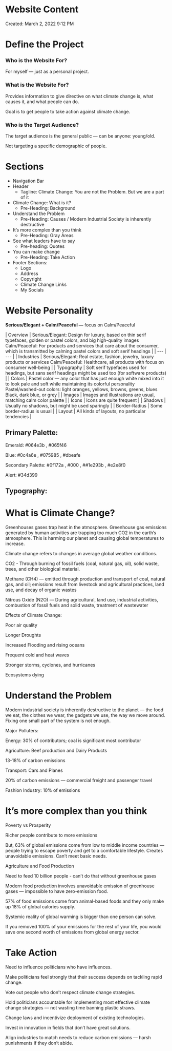 # Website Content

Created: March 2, 2022 9:12 PM

# Define the Project

### Who is the Website For?

For myself — just as a personal project.

### What is the Website For?

Provides information to give directive on what climate change is, what causes it, and what people can do.

Goal is to get people to take action against climate change.

### Who is the Target Audience?

The target audience is the general public — can be anyone: young/old.

Not targeting a specific demographic of people.

# Sections

-   Navigation Bar
-   Header
    -   Tagline: Climate Change: You are not the Problem. But we are a part of it
-   Climate Change: What is it?
    -   Pre-Heading: Background
-   Understand the Problem
    -   Pre-Heading: Causes / Modern Industrial Society is inherently destructive
-   It’s more complex than you think
    -   Pre-Heading: Gray Areas
-   See what leaders have to say
    -   Pre-heading: Quotes
-   You can make change
    -   Pre-Heading: Take Action
-   Footer Sections:
    -   Logo
    -   Address
    -   Copyright
    -   Climate Change Links
    -   My Socials

# Website Personality

**Serious/Elegant + Calm/Peaceful —** focus on Calm/Peaceful

| Overview | Serious/Elegant: Design for luxury, based on thin serif typefaces, golden or pastel colors, and big high-quality images
Calm/Peaceful: For products and services that care about the consumer, which is transmitted by calming pastel colors and soft serif headings |
| --- | --- |
| Industries | Serious/Elegant: Real estate, fashion, jewelry, luxury products or services
Calm/Peaceful: Healthcare, all products with focus on consumer well-being |
| Typography | Soft serif typefaces used for headings, but sans serif headings might be used too (for software products) |
| Colors | Pastel color — any color that has just enough white mixed into it to look pale and soft while maintaining its colorful personality
Pastel/washed-out colors: light oranges, yellows, browns, greens, blues
Black, dark blue, or grey |
| Images | Images and illustrations are usual, matching calm color palette |
| Icons | Icons are quite frequent |
| Shadows | Usually no shadows, but might be used sparingly |
| Border-Radius | Some border-radius is usual |
| Layout | All kinds of layouts, no particular tendencies |

## Primary Palette:

Emerald: #064e3b , #065f46

Blue: #0c4a6e , #075985 , #dbeafe

Secondary Palette: #0f172a , #000 , ##1e293b , #e2e8f0

Alert: #34d399

## Typography:

# What is Climate Change?

Greenhouses gases trap heat in the atmosphere. Greenhouse gas emissions generated by human activities are trapping too much CO2 in the earth’s atmosphere. This is harming our planet and causing global temperatures to increase.

Climate change refers to changes in average global weather conditions.

CO2 - Through burning of fossil fuels (coal, natural gas, oil), solid waste, trees, and other biological material.

Methane (CH4) — emitted through production and transport of coal, natural gas, and oil; emissions result from livestock and agricultural practices, land use, and decay of organic wastes

Nitrous Oxide (N2O) — During agricultural, land use, industrial activities, combustion of fossil fuels and solid waste, treatment of wastewater

Effects of Climate Change:

Poor air quality

Longer Droughts

Increased Flooding and rising oceans

Frequent cold and heat waves

Stronger storms, cyclones, and hurricanes

Ecosystems dying

# Understand the Problem

Modern industrial society is inherently destructive to the planet — the food we eat, the clothes we wear, the gadgets we use, the way we move around. Fixing one small part of the system is not enough.

Major Polluters:

Energy: 30% of contributors; coal is significant most contributor

Agriculture: Beef production and Dairy Products

13-18% of carbon emissions

Transport: Cars and Planes

20% of carbon emissions — commercial freight and passenger travel

Fashion Industry: 10% of emissions

# It’s more complex than you think

Poverty vs Prosperity

Richer people contribute to more emissions

But, 63% of global emissions come from low to middle income countries — people trying to escape poverty and get to a comfortable lifestyle. Creates unavoidable emissions. Can’t meet basic needs.

Agriculture and Food Production

Need to feed 10 billion people - can’t do that without greenhouse gases

Modern food production involves unavoidable emission of greenhouse gases — impossible to have zero-emission food.

57% of food emissions come from animal-based foods and they only make up 18% of global calories supply.

Systemic reality of global warming is bigger than one person can solve.

If you removed 100% of your emissions for the rest of your life, you would save one second worth of emissions from global energy sector.

# Take Action

Need to influence politicians who have influences.

Make politicians feel strongly that their success depends on tackling rapid change.

Vote out people who don’t respect climate change strategies.

Hold politicians accountable for implementing most effective climate change strategies — not wasting time banning plastic straws.

Change laws and incentivize deployment of existing technologies.

Invest in innovation in fields that don’t have great solutions.

Align industries to match needs to reduce carbon emissions — harsh punishments if they don’t abide.
